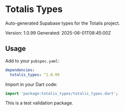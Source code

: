 # Totalis Types

Auto-generated Supabase types for the Totalis project.

Version: 1.0.99
Generated: 2025-06-01T08:45:00Z

## Usage

Add to your `pubspec.yaml`:

```yaml
dependencies:
  totalis_types: ^1.0.99
```

Import in your Dart code:

```dart
import 'package:totalis_types/totalis_types.dart';
```

This is a test validation package.